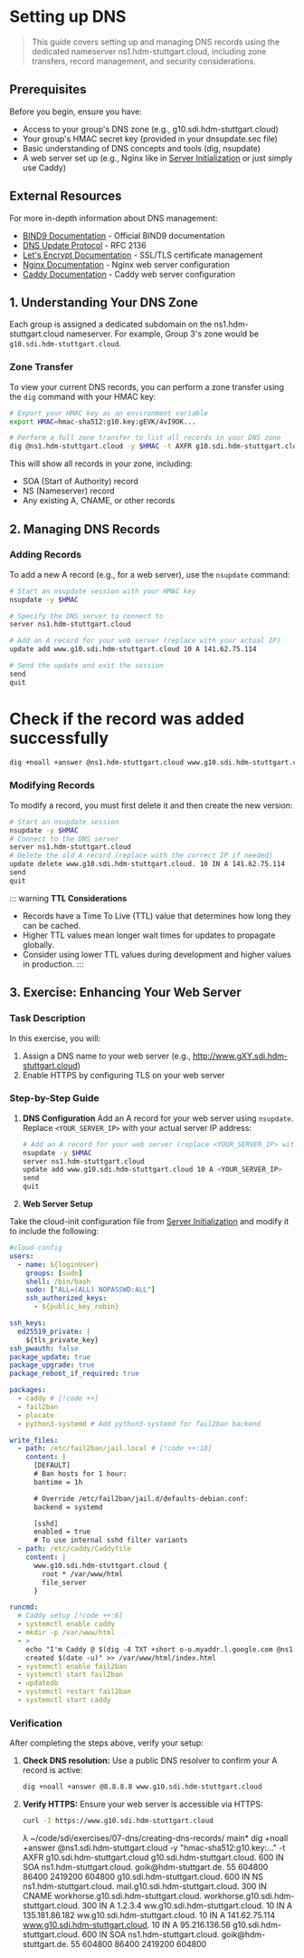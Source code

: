 # Setting up DNS

> This guide covers setting up and managing DNS records using the dedicated nameserver ns1.hdm-stuttgart.cloud, including zone transfers, record management, and security considerations.

## Prerequisites

Before you begin, ensure you have:

- Access to your group's DNS zone (e.g., g10.sdi.hdm-stuttgart.cloud)
- Your group's HMAC secret key (provided in your dnsupdate.sec file)
- Basic understanding of DNS concepts and tools (dig, nsupdate)
- A web server set up (e.g., Nginx like in [Server Initialization](04-server-initialization) or just simply use Caddy)

## External Resources

For more in-depth information about DNS management:

- [BIND9 Documentation](https://bind9.readthedocs.io/) - Official BIND9 documentation
- [DNS Update Protocol](https://datatracker.ietf.org/doc/html/rfc2136) - RFC 2136
- [Let's Encrypt Documentation](https://letsencrypt.org/docs/) - SSL/TLS certificate management
- [Nginx Documentation](https://nginx.org/en/docs/) - Nginx web server configuration
- [Caddy Documentation](https://caddyserver.com/docs/) - Caddy web server configuration

## 1. Understanding Your DNS Zone

Each group is assigned a dedicated subdomain on the ns1.hdm-stuttgart.cloud nameserver. For example, Group 3's zone would be `g10.sdi.hdm-stuttgart.cloud`.

### Zone Transfer

To view your current DNS records, you can perform a zone transfer using the `dig` command with your HMAC key:

```bash
# Export your HMAC key as an environment variable
export HMAC=hmac-sha512:g10.key:gEVK/4vI9OK...

# Perform a full zone transfer to list all records in your DNS zone
dig @ns1.hdm-stuttgart.cloud -y $HMAC -t AXFR g10.sdi.hdm-stuttgart.cloud
```

This will show all records in your zone, including:

- SOA (Start of Authority) record
- NS (Nameserver) record
- Any existing A, CNAME, or other records

## 2. Managing DNS Records

### Adding Records

To add a new A record (e.g., for a web server), use the `nsupdate` command:

```bash
# Start an nsupdate session with your HMAC key
nsupdate -y $HMAC

# Specify the DNS server to connect to
server ns1.hdm-stuttgart.cloud

# Add an A record for your web server (replace with your actual IP)
update add www.g10.sdi.hdm-stuttgart.cloud 10 A 141.62.75.114

# Send the update and exit the session
send
quit
```

# Check if the record was added successfully

```bash
dig +noall +answer @ns1.hdm-stuttgart.cloud www.g10.sdi.hdm-stuttgart.cloud
```

### Modifying Records

To modify a record, you must first delete it and then create the new version:

```bash
# Start an nsupdate session
nsupdate -y $HMAC
# Connect to the DNS server
server ns1.hdm-stuttgart.cloud
# Delete the old A record (replace with the correct IP if needed)
update delete www.g10.sdi.hdm-stuttgart.cloud. 10 IN A 141.62.75.114
send
quit
```

::: warning **TTL Considerations**

- Records have a Time To Live (TTL) value that determines how long they can be cached.
- Higher TTL values mean longer wait times for updates to propagate globally.
- Consider using lower TTL values during development and higher values in production.
  :::

## 3. Exercise: Enhancing Your Web Server

### Task Description

In this exercise, you will:

1. Assign a DNS name to your web server (e.g., http://www.gXY.sdi.hdm-stuttgart.cloud)
2. Enable HTTPS by configuring TLS on your web server

### Step-by-Step Guide

1. **DNS Configuration**
   Add an A record for your web server using `nsupdate`. Replace `<YOUR_SERVER_IP>` with your actual server IP address:

   ```bash
   # Add an A record for your web server (replace <YOUR_SERVER_IP> with your actual server IP)
   nsupdate -y $HMAC
   server ns1.hdm-stuttgart.cloud
   update add www.g10.sdi.hdm-stuttgart.cloud 10 A <YOUR_SERVER_IP>
   send
   quit
   ```

2. **Web Server Setup**

Take the cloud-init configuration file from [Server Initialization](04-server-initialization) and modify it to include the following:

```yaml
#cloud-config
users:
  - name: ${loginUser}
    groups: [sudo]
    shell: /bin/bash
    sudo: ["ALL=(ALL) NOPASSWD:ALL"]
    ssh_authorized_keys:
      - ${public_key_robin}

ssh_keys:
  ed25519_private: |
    ${tls_private_key}
ssh_pwauth: false
package_update: true
package_upgrade: true
package_reboot_if_required: true

packages:
  - caddy # [!code ++]
  - fail2ban
  - plocate
  - python3-systemd # Add python3-systemd for fail2ban backend

write_files:
  - path: /etc/fail2ban/jail.local # [!code ++:18]
    content: |
      [DEFAULT]
      # Ban hosts for 1 hour:
      bantime = 1h

      # Override /etc/fail2ban/jail.d/defaults-debian.conf:
      backend = systemd

      [sshd]
      enabled = true
      # To use internal sshd filter variants
  - path: /etc/caddy/Caddyfile
    content: |
      www.g10.sdi.hdm-stuttgart.cloud {
        root * /var/www/html
        file_server
      }

runcmd:
  # Caddy setup [!code ++:6]
  - systemctl enable caddy
  - mkdir -p /var/www/html
  - >
    echo "I'm Caddy @ $(dig -4 TXT +short o-o.myaddr.l.google.com @ns1.google.com)
    created $(date -u)" >> /var/www/html/index.html
  - systemctl enable fail2ban
  - systemctl start fail2ban
  - updatedb
  - systemctl restart fail2ban
  - systemctl start caddy
```

[//]: # '"TODO: rewrite and add 19-21 here"'

### Verification

After completing the steps above, verify your setup:

1. **Check DNS resolution:**
   Use a public DNS resolver to confirm your A record is active:

   ```bash
   dig +noall +answer @8.8.8.8 www.g10.sdi.hdm-stuttgart.cloud
   ```

2. **Verify HTTPS:**
   Ensure your web server is accessible via HTTPS:
   ```bash
   curl -I https://www.g10.sdi.hdm-stuttgart.cloud
   ```
   λ ~/code/sdi/exercises/07-dns/creating-dns-records/ main\* dig +noall +answer @ns1.sdi.hdm-stuttgart.cloud -y "hmac-sha512:g10.key:..." -t AXFR g10.sdi.hdm-stuttgart.cloud
   g10.sdi.hdm-stuttgart.cloud. 600 IN SOA ns1.hdm-stuttgart.cloud. goik\@hdm-stuttgart.de. 55 604800 86400 2419200 604800
   g10.sdi.hdm-stuttgart.cloud. 600 IN NS ns1.hdm-stuttgart.cloud.
   mail.g10.sdi.hdm-stuttgart.cloud. 300 IN CNAME workhorse.g10.sdi.hdm-stuttgart.cloud.
   workhorse.g10.sdi.hdm-stuttgart.cloud. 300 IN A 1.2.3.4
   ww.g10.sdi.hdm-stuttgart.cloud. 10 IN A 135.181.86.182
   ww.g10.sdi.hdm-stuttgart.cloud. 10 IN A 141.62.75.114
   www.g10.sdi.hdm-stuttgart.cloud. 10 IN A 95.216.136.56
   g10.sdi.hdm-stuttgart.cloud. 600 IN SOA ns1.hdm-stuttgart.cloud. goik\@hdm-stuttgart.de. 55 604800 86400 2419200 604800
